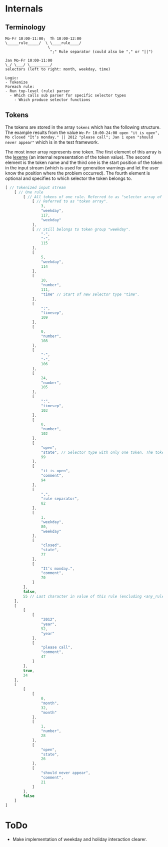 # Internals

## Terminology

    Mo-Fr 10:00-11:00;  Th 10:00-12:00
    \_____rule_____/  \ \____rule____/
                       \
                        ";" Rule separator (could also be "," or "||")

    Jan Mo-Fr 10:00-11:00
    \_/ \___/ \_________/
    selectors (left to right: month, weekday, time)

    Logic:
    - Tokenize
    Foreach rule:
    - Run top-level (rule) parser
      - Which calls sub parser for specific selector types
        - Which produce selector functions

## Tokens

The tokens are stored in the array `tokens` which has the following structure. The example results from the value `We-Fr 10:00-24:00 open "it is open", Mo closed "It‘s monday." || 2012 "please call"; Jan 1 open "should never appear"` which is in the test framework.

The most inner array represents one token. The first element of this array is the [lexeme](https://en.wikipedia.org/wiki/Lexeme) (an internal representation of the token value). The second element is the token name and the third one is the start position of the token in the input stream (which is used for generation warnings and let the user know the position where the problem occurred). The fourth element is optional and specifies to which selector the token belongs to.

```JavaScript
[ // Tokenized input stream
    [ // One rule
        [ // All tokens of one rule. Referred to as "selector array of tokens".
            [ // Referred to as "token array".
                3,
                "weekday",
                117,
                "weekday"
            ],
            [ // Still belongs to token group "weekday".
                "-",
                "-",
                115
            ],
            [
                5,
                "weekday",
                114
            ],
            [
                10,
                "number",
                111,
                "time" // Start of new selector type "time".
            ],
            [
                ":",
                "timesep",
                109
            ],
            [
                0,
                "number",
                108
            ],
            [
                "-",
                "-",
                106
            ],
            [
                24,
                "number",
                105
            ],
            [
                ":",
                "timesep",
                103
            ],
            [
                0,
                "number",
                102
            ],
            [
                "open",
                "state", // Selector type with only one token. The token name is also the name of the selector.
                99
            ],
            [
                "it is open",
                "comment",
                94
            ],
            [
                ",",
                "rule separator",
                82
            ],
            [
                1,
                "weekday",
                80,
                "weekday"
            ],
            [
                "closed",
                "state",
                77
            ],
            [
                "It‘s monday.",
                "comment",
                70
            ]
        ],
        false,
        55 // Last character in value of this rule (excluding <any_rule_separator>).
    ],
    [
        [
            [
                "2012",
                "year",
                52,
                "year"
            ],
            [
                "please call",
                "comment",
                47
            ]
        ],
        true,
        34
    ],
    [
        [
            [
                0,
                "month",
                32,
                "month"
            ],
            [
                1,
                "number",
                28
            ],
            [
                "open",
                "state",
                26
            ],
            [
                "should never appear",
                "comment",
                21
            ]
        ],
        false
    ]
]
```

# ToDo

* Make implementation of weekday and holiday interaction clearer.
